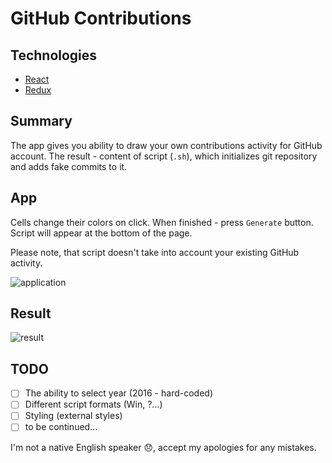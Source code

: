 # GitHub Contributions

## Technologies
* [React](https://facebook.github.io/react/)
* [Redux](http://redux.js.org/)

## Summary
The app gives you ability to draw your own contributions activity for GitHub account.
The result - content of script (`.sh`), which initializes git repository and adds fake commits to it.

## App
Cells change their colors on click. When finished - press `Generate` button. Script will appear at the bottom of the page.

Please note, that script doesn't take into account your existing GitHub activity.

![application](https://cloud.githubusercontent.com/assets/5333145/22349236/df204574-e41f-11e6-8a83-5135b4166636.png)

## Result

![result](https://cloud.githubusercontent.com/assets/5333145/22380643/30a8e090-e4cf-11e6-861a-6fbd735f6fd3.png)

## TODO
- [ ] The ability to select year (2016 - hard-coded)
- [ ] Different script formats (Win, ?...)
- [ ] Styling (external styles)
- [ ] to be continued...

I'm not a native English speaker :disappointed:, accept my apologies for any mistakes.
